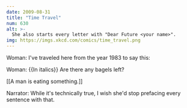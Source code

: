 ```yaml
---
date: 2009-08-31
title: "Time Travel"
num: 630
alt: >-
  She also starts every letter with "Dear Future <your name>".
img: https://imgs.xkcd.com/comics/time_travel.png
---
```

Woman: I've traveled here from the year 1983 to say this:

Woman: {{In italics}} Are there any bagels left?

[[A man is eating something.]]

Narrator: While it's technically true, I wish she'd stop prefacing every sentence with that.

